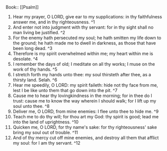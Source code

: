  Book:: [[Psalm]]
 1. Hear my prayer, O LORD, give ear to my supplications: in thy faithfulness answer me, and in thy righteousness. ^1
 2. And enter not into judgment with thy servant: for in thy sight shall no man living be justified. ^2
 3. For the enemy hath persecuted my soul; he hath smitten my life down to the ground; he hath made me to dwell in darkness, as those that have been long dead. ^3
 4. Therefore is my spirit overwhelmed within me; my heart within me is desolate. ^4
 5. I remember the days of old; I meditate on all thy works; I muse on the work of thy hands. ^5
 6. I stretch forth my hands unto thee: my soul thirsteth after thee, as a thirsty land. Selah. ^6
 7. Hear me speedily, O LORD: my spirit faileth: hide not thy face from me, lest I be like unto them that go down into the pit. ^7
 8. Cause me to hear thy lovingkindness in the morning; for in thee do I trust: cause me to know the way wherein I should walk; for I lift up my soul unto thee. ^8
 9. Deliver me, O LORD, from mine enemies: I flee unto thee to hide me. ^9
 10. Teach me to do thy will; for thou art my God: thy spirit is good; lead me into the land of uprightness. ^10
 11. Quicken me, O LORD, for thy name's sake: for thy righteousness' sake bring my soul out of trouble. ^11
 12. And of thy mercy cut off mine enemies, and destroy all them that afflict my soul: for I am thy servant. ^12
